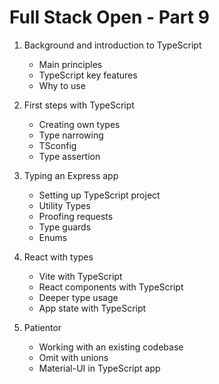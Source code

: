 # Full Stack Open - Part 9

1. Background and introduction to TypeScript

    - Main principles
    - TypeScript key features
    - Why to use
  
2. First steps with TypeScript

    - Creating own types
    - Type narrowing
    - TSconfig
    - Type assertion
  
3. Typing an Express app

    - Setting up TypeScript project
    - Utility Types
    - Proofing requests
    - Type guards
    - Enums
  
4. React with types

    - Vite with TypeScript
    - React components with TypeScript
    - Deeper type usage
    - App state with TypeScript
  
5. Patientor

    - Working with an existing codebase
    - Omit with unions
    - Material-UI in TypeScript app
